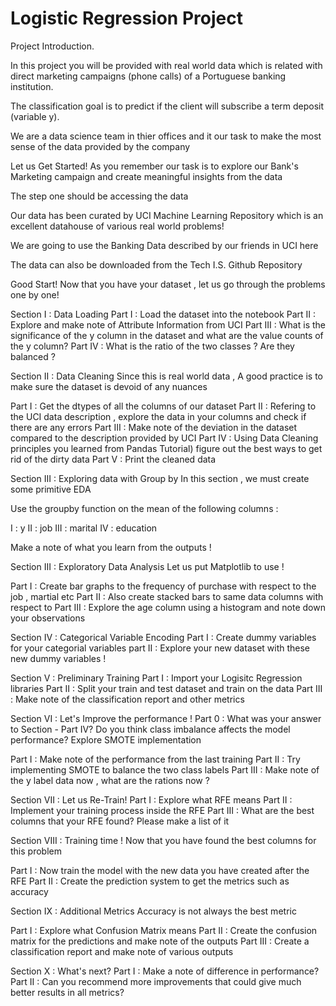 
# Logistic Regression Project

Project Introduction.

In this project you will be provided with real world data which is related with direct marketing campaigns (phone calls) of a Portuguese banking institution.

The classification goal is to predict if the client will subscribe a term deposit (variable y).


We are a data science team in thier offices and it our task to make the most sense of the data provided by the company

Let us Get Started!
As you remember our task is to explore our Bank's Marketing campaign and create meaningful insights from the data

The step one should be accessing the data

Our data has been curated by UCI Machine Learning Repository which is an excellent datahouse of various real world problems!

We are going to use the Banking Data described by our friends in UCI here

The data can also be downloaded from the Tech I.S. Github Repository

Good Start!
Now that you have your dataset , let us go through the problems one by one!

Section I : Data Loading
Part I : Load the dataset into the notebook
Part II : Explore and make note of Attribute Information from UCI
Part III : What is the significance of the y column in the dataset and what are the value counts of the y column?
Part IV : What is the ratio of the two classes ? Are they balanced ?

Section II : Data Cleaning
Since this is real world data , A good practice is to make sure the dataset is devoid of any nuances

Part I : Get the dtypes of all the columns of our dataset
Part II : Refering to the UCI data description , explore the data in your columns and check if there are any errors
Part III : Make note of the deviation in the dataset compared to the description provided by UCI
Part IV : Using Data Cleaning principles you learned from Pandas Tutorial) figure out the best ways to get rid of the dirty data Part V : Print the cleaned data

Section III : Exploring data with Group by
In this section , we must create some primitive EDA

Use the groupby function on the mean of the following columns :

I : y
II : job
III : marital
IV : education

Make a note of what you learn from the outputs !

Section III : Exploratory Data Analysis
Let us put Matplotlib to use !

Part I : Create bar graphs to the frequency of purchase with respect to the job , martial etc
Part II : Also create stacked bars to same data columns with respect to
Part III : Explore the age column using a histogram and note down your observations

Section IV : Categorical Variable Encoding
Part I : Create dummy variables for your categorial variables
part II : Explore your new dataset with these new dummy variables !

Section V : Preliminary Training
Part I : Import your Logisitc Regression libraries
Part II : Split your train and test dataset and train on the data
Part III : Make note of the classification report and other metrics

Section VI : Let's Improve the performance !
Part 0 : What was your answer to Section - Part IV? Do you think class imbalance affects the model performance? Explore SMOTE implementation

Part I : Make note of the performance from the last training
Part II : Try implementing SMOTE to balance the two class labels
Part III : Make note of the y label data now , what are the rations now ?

Section VII : Let us Re-Train!
Part I : Explore what RFE means
Part II : Implement your training process inside the RFE
Part III : What are the best columns that your RFE found? Please make a list of it

Section VIII : Training time !
Now that you have found the best columns for this problem

Part I : Now train the model with the new data you have created after the RFE
Part II : Create the prediction system to get the metrics such as accuracy

Section IX : Additional Metrics
Accuracy is not always the best metric

Part I : Explore what Confusion Matrix means
Part II : Create the confusion matrix for the predictions and make note of the outputs
Part III : Create a classification report and make note of various outputs

Section X : What's next?
Part I : Make a note of difference in performance?
Part II : Can you recommend more improvements that could give much better results in all metrics?